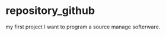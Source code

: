 repository_github
=================

my first project 
I want to program a source manage softerware.
